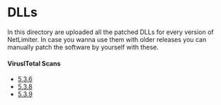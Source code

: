 # DLLs

In this directory are uploaded all the patched DLLs for every version of NetLimiter. In case you wanna use them with older releases you can manually patch the software by yourself with these.

#### ViruslTotal Scans
- [5.3.6](https://www.virustotal.com/gui/file/f7026918a5a02721e5b3a45095a9ac5b2471b3da70388329fa3101830266f61d?nocache=1)
- [5.3.8](https://www.virustotal.com/gui/file/57bd1d8a02a851fd7c80394352fe2de1b54a8b39424fb9b8704d488000b42bc2?nocache=1)
- [5.3.9](https://www.virustotal.com/gui/file/f4715d41d1f89f89ac95da52a542417614fea580714185a5333c20ddf14dae4b?nocache=1)
